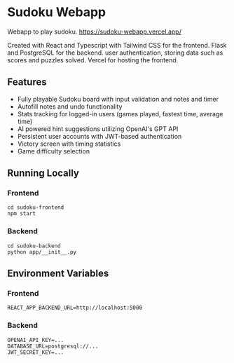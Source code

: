 # Sudoku Webapp

Webapp to play sudoku.
<https://sudoku-webapp.vercel.app/>

Created with React and Typescript with Tailwind CSS for the frontend. Flask and PostgreSQL for the backend. user authentication, storing data such as scores and puzzles solved. Vercel for hosting the frontend.

## Features
- Fully playable Sudoku board with input validation and notes and timer
- Autofill notes and undo functionality
- Stats tracking for logged-in users (games played, fastest time, average time)
- AI powered hint suggestions utilizing OpenAI's GPT API
- Persistent user accounts with JWT-based authentication
- Victory screen with timing statistics
- Game difficulty selection

## Running Locally
### Frontend
```
cd sudoku-frontend
npm start
```
### Backend
```
cd sudoku-backend
python app/__init__.py
```

## Environment Variables
### Frontend
```
REACT_APP_BACKEND_URL=http://localhost:5000
```
### Backend
```
OPENAI_API_KEY=...
DATABASE_URL=postgresql://...
JWT_SECRET_KEY=...
```